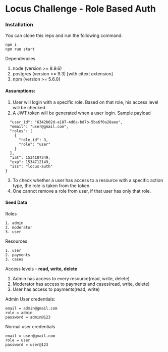 # Locus Challenge - Role Based Auth

### Installation
You can clone this repo and run the following command:
```
npm i
npm run start
```

Dependencies
1. node (version >= 8.9.6)
2. postgres (version >= 9.3) [with citext extension]
3. npm (version >= 5.6.0)

#### Assumptions:
1. User will login with a specific role. Based on that role, his access level will be checked.
2. A JWT token will be generated when a user login. Sample payload
```{
  "user_id": "6342b02d-a187-4d6a-bd7b-5ba6f0a28aee",
  "email": "user@gmail.com",
  "roles": [
    {
      "role_id": 3,
      "role": "user"
    }
  ],
  "iat": 1534107349,
  "exp": 1534712149,
  "iss": "locus-auth"
}
```
3. To check whether a user has access to a resource with a specific action type, the role is taken from the token.
4. One cannot remove a role from user, if that user has only that role.

#### Seed Data
Roles
```
1. admin
2. moderator
3. user
```

Resources
```
1. user
2. payments
3. cases
```

Access levels - **read, write, delete**
1. Admin has access to every resource(read, write, delete)
2. Moderator has access to payments and cases(read, write, delete)
3. User has access to payments(read, write)

Admin User credentials:
```
email = admin@gmail.com
role = admin
password = admin@123
```

Normal user credentials
```
email = user@gmail.com
role = user
password = user@123
```